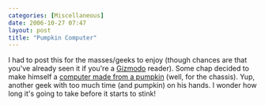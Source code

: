 ```yaml
---
categories: [Miscellaneous]
date: 2006-10-27 07:47
layout: post
title: "Pumpkin Computer"
---
```

I had to post this for the masses/geeks to enjoy (though chances are that you've already seen it if you're a <a href="http://www.gizmodo.com/" title="Gizmodo" target="_blank">Gizmodo</a> reader). Some chap decided to make himself a <a href="http://www.gizmodo.com/gadgets/pcs/pumpkin-computer-just-like-mom-used-to-make-209299.php" title="Pumpkin Computer: Just Like Mom Used to Make - Gizmodo" target="_blank">computer made from a pumpkin</a> (well, for the chassis). Yup, another geek with too much time (and pumpkin) on his hands. I wonder how long it's going to take before it starts to stink!
